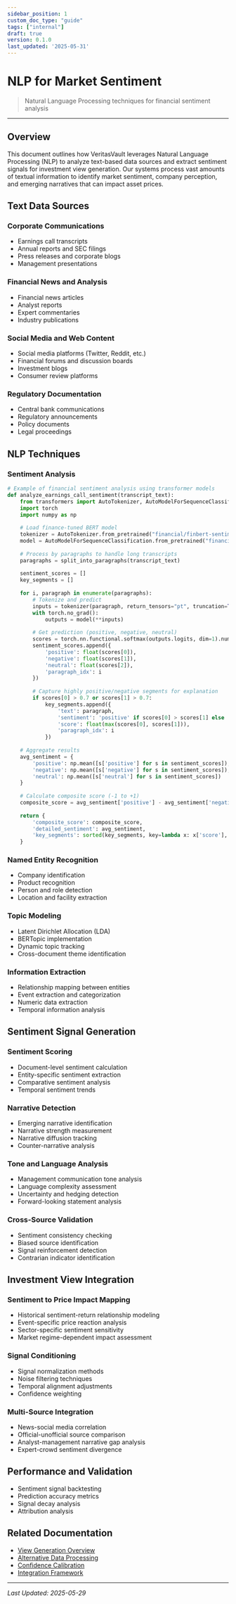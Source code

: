 ```yaml
---
sidebar_position: 1
custom_doc_type: "guide"
tags: ["internal"]
draft: true
version: 0.1.0
last_updated: '2025-05-31'
---
```


# NLP for Market Sentiment

> Natural Language Processing techniques for financial sentiment analysis

---

## Overview

This document outlines how VeritasVault leverages Natural Language Processing (NLP) to analyze text-based data sources and extract sentiment signals for investment view generation. Our systems process vast amounts of textual information to identify market sentiment, company perception, and emerging narratives that can impact asset prices.

## Text Data Sources

### Corporate Communications

* Earnings call transcripts
* Annual reports and SEC filings
* Press releases and corporate blogs
* Management presentations

### Financial News and Analysis

* Financial news articles
* Analyst reports
* Expert commentaries
* Industry publications

### Social Media and Web Content

* Social media platforms (Twitter, Reddit, etc.)
* Financial forums and discussion boards
* Investment blogs
* Consumer review platforms

### Regulatory Documentation

* Central bank communications
* Regulatory announcements
* Policy documents
* Legal proceedings

## NLP Techniques

### Sentiment Analysis

```python
# Example of financial sentiment analysis using transformer models
def analyze_earnings_call_sentiment(transcript_text):
    from transformers import AutoTokenizer, AutoModelForSequenceClassification
    import torch
    import numpy as np
    
    # Load finance-tuned BERT model
    tokenizer = AutoTokenizer.from_pretrained("financial/finbert-sentiment")
    model = AutoModelForSequenceClassification.from_pretrained("financial/finbert-sentiment")
    
    # Process by paragraphs to handle long transcripts
    paragraphs = split_into_paragraphs(transcript_text)
    
    sentiment_scores = []
    key_segments = []
    
    for i, paragraph in enumerate(paragraphs):
        # Tokenize and predict
        inputs = tokenizer(paragraph, return_tensors="pt", truncation=True, max_length=512)
        with torch.no_grad():
            outputs = model(**inputs)
        
        # Get prediction (positive, negative, neutral)
        scores = torch.nn.functional.softmax(outputs.logits, dim=1).numpy()[0]
        sentiment_scores.append({
            'positive': float(scores[0]),
            'negative': float(scores[1]),
            'neutral': float(scores[2]),
            'paragraph_idx': i
        })
        
        # Capture highly positive/negative segments for explanation
        if scores[0] > 0.7 or scores[1] > 0.7:
            key_segments.append({
                'text': paragraph,
                'sentiment': 'positive' if scores[0] > scores[1] else 'negative',
                'score': float(max(scores[0], scores[1])),
                'paragraph_idx': i
            })
    
    # Aggregate results
    avg_sentiment = {
        'positive': np.mean([s['positive'] for s in sentiment_scores]),
        'negative': np.mean([s['negative'] for s in sentiment_scores]),
        'neutral': np.mean([s['neutral'] for s in sentiment_scores])
    }
    
    # Calculate composite score (-1 to +1)
    composite_score = avg_sentiment['positive'] - avg_sentiment['negative']
    
    return {
        'composite_score': composite_score,
        'detailed_sentiment': avg_sentiment,
        'key_segments': sorted(key_segments, key=lambda x: x['score'], reverse=True)[:10]
    }
```

### Named Entity Recognition

* Company identification
* Product recognition
* Person and role detection
* Location and facility extraction

### Topic Modeling

* Latent Dirichlet Allocation (LDA)
* BERTopic implementation
* Dynamic topic tracking
* Cross-document theme identification

### Information Extraction

* Relationship mapping between entities
* Event extraction and categorization
* Numeric data extraction
* Temporal information analysis

## Sentiment Signal Generation

### Sentiment Scoring

* Document-level sentiment calculation
* Entity-specific sentiment extraction
* Comparative sentiment analysis
* Temporal sentiment trends

### Narrative Detection

* Emerging narrative identification
* Narrative strength measurement
* Narrative diffusion tracking
* Counter-narrative analysis

### Tone and Language Analysis

* Management communication tone analysis
* Language complexity assessment
* Uncertainty and hedging detection
* Forward-looking statement analysis

### Cross-Source Validation

* Sentiment consistency checking
* Biased source identification
* Signal reinforcement detection
* Contrarian indicator identification

## Investment View Integration

### Sentiment to Price Impact Mapping

* Historical sentiment-return relationship modeling
* Event-specific price reaction analysis
* Sector-specific sentiment sensitivity
* Market regime-dependent impact assessment

### Signal Conditioning

* Signal normalization methods
* Noise filtering techniques
* Temporal alignment adjustments
* Confidence weighting

### Multi-Source Integration

* News-social media correlation
* Official-unofficial source comparison
* Analyst-management narrative gap analysis
* Expert-crowd sentiment divergence

## Performance and Validation

* Sentiment signal backtesting
* Prediction accuracy metrics
* Signal decay analysis
* Attribution analysis

## Related Documentation

* [View Generation Overview](../view-generation.md)
* [Alternative Data Processing](./alternative-data.md)
* [Confidence Calibration](./confidence-calibration.md)
* [Integration Framework](./integration-framework.md)

---

*Last Updated: 2025-05-29*